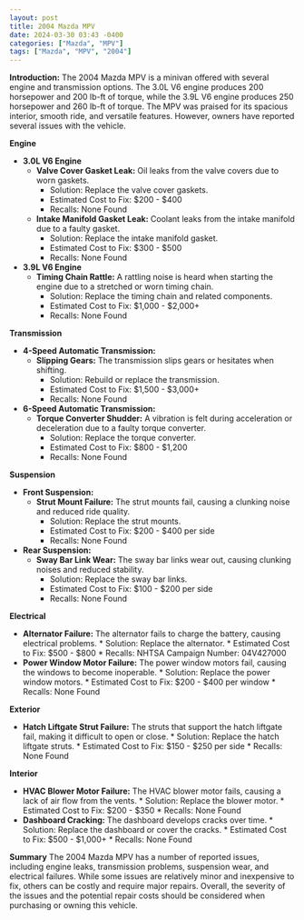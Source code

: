 ```yaml
---
layout: post
title: 2004 Mazda MPV
date: 2024-03-30 03:43 -0400
categories: ["Mazda", "MPV"]
tags: ["Mazda", "MPV", "2004"]
---
```

**Introduction:**
The 2004 Mazda MPV is a minivan offered with several engine and transmission options. The 3.0L V6 engine produces 200 horsepower and 200 lb-ft of torque, while the 3.9L V6 engine produces 250 horsepower and 260 lb-ft of torque. The MPV was praised for its spacious interior, smooth ride, and versatile features. However, owners have reported several issues with the vehicle.

**Engine**
* **3.0L V6 Engine**
    * **Valve Cover Gasket Leak:** Oil leaks from the valve covers due to worn gaskets.
        * Solution: Replace the valve cover gaskets.
        * Estimated Cost to Fix: $200 - $400
        * Recalls: None Found
    * **Intake Manifold Gasket Leak:** Coolant leaks from the intake manifold due to a faulty gasket.
        * Solution: Replace the intake manifold gasket.
        * Estimated Cost to Fix: $300 - $500
        * Recalls: None Found
* **3.9L V6 Engine**
    * **Timing Chain Rattle:** A rattling noise is heard when starting the engine due to a stretched or worn timing chain.
        * Solution: Replace the timing chain and related components.
        * Estimated Cost to Fix: $1,000 - $2,000+
        * Recalls: None Found

**Transmission**
* **4-Speed Automatic Transmission:**
    * **Slipping Gears:** The transmission slips gears or hesitates when shifting.
        * Solution: Rebuild or replace the transmission.
        * Estimated Cost to Fix: $1,500 - $3,000+
        * Recalls: None Found
* **6-Speed Automatic Transmission:**
    * **Torque Converter Shudder:** A vibration is felt during acceleration or deceleration due to a faulty torque converter.
        * Solution: Replace the torque converter.
        * Estimated Cost to Fix: $800 - $1,200
        * Recalls: None Found

**Suspension**
* **Front Suspension:**
    * **Strut Mount Failure:** The strut mounts fail, causing a clunking noise and reduced ride quality.
        * Solution: Replace the strut mounts.
        * Estimated Cost to Fix: $200 - $400 per side
        * Recalls: None Found
* **Rear Suspension:**
    * **Sway Bar Link Wear:** The sway bar links wear out, causing clunking noises and reduced stability.
        * Solution: Replace the sway bar links.
        * Estimated Cost to Fix: $100 - $200 per side
        * Recalls: None Found

**Electrical**
* **Alternator Failure:** The alternator fails to charge the battery, causing electrical problems.
        * Solution: Replace the alternator.
        * Estimated Cost to Fix: $500 - $800
        * Recalls: NHTSA Campaign Number: 04V427000
* **Power Window Motor Failure:** The power window motors fail, causing the windows to become inoperable.
        * Solution: Replace the power window motors.
        * Estimated Cost to Fix: $200 - $400 per window
        * Recalls: None Found

**Exterior**
* **Hatch Liftgate Strut Failure:** The struts that support the hatch liftgate fail, making it difficult to open or close.
        * Solution: Replace the hatch liftgate struts.
        * Estimated Cost to Fix: $150 - $250 per side
        * Recalls: None Found

**Interior**
* **HVAC Blower Motor Failure:** The HVAC blower motor fails, causing a lack of air flow from the vents.
        * Solution: Replace the blower motor.
        * Estimated Cost to Fix: $200 - $350
        * Recalls: None Found
* **Dashboard Cracking:** The dashboard develops cracks over time.
        * Solution: Replace the dashboard or cover the cracks.
        * Estimated Cost to Fix: $500 - $1,000+
        * Recalls: None Found

**Summary**
The 2004 Mazda MPV has a number of reported issues, including engine leaks, transmission problems, suspension wear, and electrical failures. While some issues are relatively minor and inexpensive to fix, others can be costly and require major repairs. Overall, the severity of the issues and the potential repair costs should be considered when purchasing or owning this vehicle.
